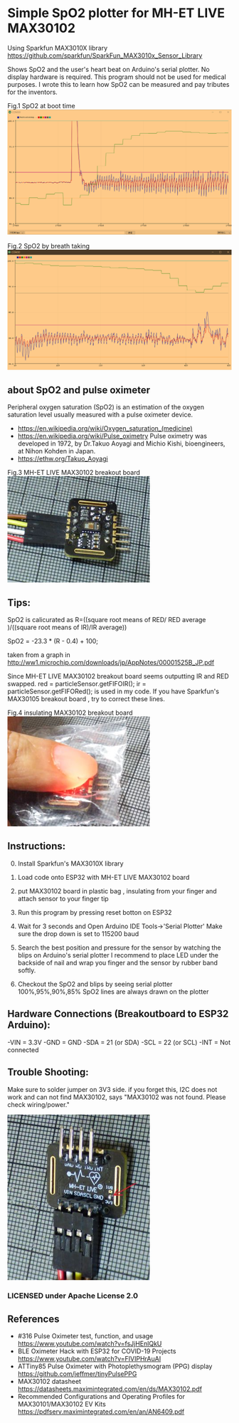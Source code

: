 
# Simple SpO2 plotter for MH-ET LIVE MAX30102
Using Sparkfun MAX3010X library
  https://github.com/sparkfun/SparkFun_MAX3010x_Sensor_Library

Shows SpO2 and the user's heart beat on Arduino's serial plotter.
  No display hardware is required.
  This program should not be used for medical purposes.
  I wrote this to learn how SpO2 can be measured and pay tributes for the inventors.

Fig.1 SpO2 at boot time
![Fig.1 SpO2 at boot time](fingerOffOn.png)

Fig.2 SpO2 by breath taking
![Fig.2 SpO2 by breath taking](stopBreath.png)

## about SpO2 and pulse oximeter
  Peripheral oxygen saturation (SpO2) is an estimation of the oxygen saturation level usually measured with a pulse oximeter device.
- https://en.wikipedia.org/wiki/Oxygen_saturation_(medicine)
- https://en.wikipedia.org/wiki/Pulse_oximetry
  Pulse oximetry was developed in 1972, by Dr.Takuo Aoyagi and Michio Kishi, bioengineers, at Nihon Kohden in Japan.
- https://ethw.org/Takuo_Aoyagi

Fig.3 MH-ET LIVE MAX30102 breakout board
![Fig.3 MH-ET LIVE MAX30102 breakout board](MH-ET_LIVE_MAX30102.jpg)

## Tips:
  SpO2 is calicurated as R=((square root means of RED/ RED average )/((square root means of IR)/IR average))
  
  SpO2 = -23.3 * (R - 0.4) + 100;
  
  taken from a graph in http://ww1.microchip.com/downloads/jp/AppNotes/00001525B_JP.pdf

  Since MH-ET LIVE MAX30102 breakout board seems outputting IR and RED swapped.
  red = particleSensor.getFIFOIR();
  ir = particleSensor.getFIFORed();
  is used in my code. If you have Sparkfun's MAX30105 breakout board , try to
  correct these lines. 
  
Fig.4 insulating MAX30102 breakout board  
![Fig.4 insulating MAX30102 breakout board](insulation.jpg)


## Instructions:

  0) Install Sparkfun's MAX3010X library
  1) Load code onto ESP32 with MH-ET LIVE MAX30102 board
  2) put MAX30102 board in plastic bag , insulating from your finger
     and attach sensor to your finger tip
  3) Run this program by pressing reset botton on ESP32
  4) Wait for 3 seconds and Open Arduino IDE Tools->'Serial Plotter'
     Make sure the drop down is set to 115200 baud
  5) Search the best position and pressure for the sensor by watching
     the blips on Arduino's serial plotter
     I recommend to place LED under the backside of nail and wrap you
     finger and the sensor by rubber band softly.

  5) Checkout the SpO2 and blips by seeing serial plotter
     100%,95%,90%,85% SpO2 lines are always drawn on the plotter

## Hardware Connections (Breakoutboard to ESP32 Arduino):
  -VIN = 3.3V
  -GND = GND
  -SDA = 21 (or SDA)
  -SCL = 22 (or SCL)
  -INT = Not connected

## Trouble Shooting:
  Make sure to solder jumper on 3V3 side. 
  if you forget this, I2C does not work and can not find MAX30102, 
  says "MAX30102 was not found. Please check wiring/power."
  
![Fig.5 3.3V solder jumper](SolderJumper.jpg)

### LICENSED under Apache License 2.0

## References
- #316 Pulse Oximeter test, function, and usage
  https://www.youtube.com/watch?v=fsJjHEnlQkU
- BLE Oximeter Hack with ESP32 for COVID-19 Projects
  https://www.youtube.com/watch?v=FIVIPHrAuAI
- ATTiny85 Pulse Oximeter with Photoplethysmogram (PPG) display
  https://github.com/jeffmer/tinyPulsePPG
- MAX30102 datasheet
  https://datasheets.maximintegrated.com/en/ds/MAX30102.pdf
- Recommended Configurations and Operating Profiles
  for MAX30101/MAX30102 EV Kits
  https://pdfserv.maximintegrated.com/en/an/AN6409.pdf

  

